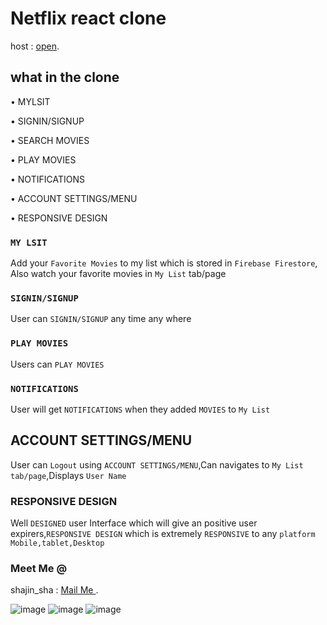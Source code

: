 # Netflix react clone

host : [open](https://netflix-d7399.web.app/signup).

## what in the clone

• MYLSIT

• SIGNIN/SIGNUP

• SEARCH MOVIES

• PLAY MOVIES

• NOTIFICATIONS

• ACCOUNT SETTINGS/MENU

• RESPONSIVE DESIGN

### `MY LSIT`

 Add your `Favorite Movies` to my list which is stored in `Firebase Firestore`,
 Also watch your favorite movies in `My List` tab/page

### `SIGNIN/SIGNUP`

 User can `SIGNIN/SIGNUP` any time any where


### `PLAY MOVIES`

Users can `PLAY MOVIES` 


### `NOTIFICATIONS`

User will get `NOTIFICATIONS` when they added `MOVIES` to `My List`

## ACCOUNT SETTINGS/MENU


User can `Logout` using `ACCOUNT SETTINGS/MENU`,Can navigates to `My List tab/page`,Displays `User Name`




### RESPONSIVE DESIGN

Well `DESIGNED` user Interface which will give an positive user expirers,`RESPONSIVE DESIGN` which is extremely `RESPONSIVE` to any `platform` `Mobile,tablet,Desktop`



### Meet Me @
shajin_sha : [Mail Me ](shajin.sha10@gamil.com).


![image](https://i.ibb.co/k14J602/iphone-11-mockup.png)
![image](https://i.ibb.co/hFpsFcc/woman-holding-smartphone-mockup.png)
![image](https://i.ibb.co/jJ98bt7/google-pixelbook-mockup.png)






